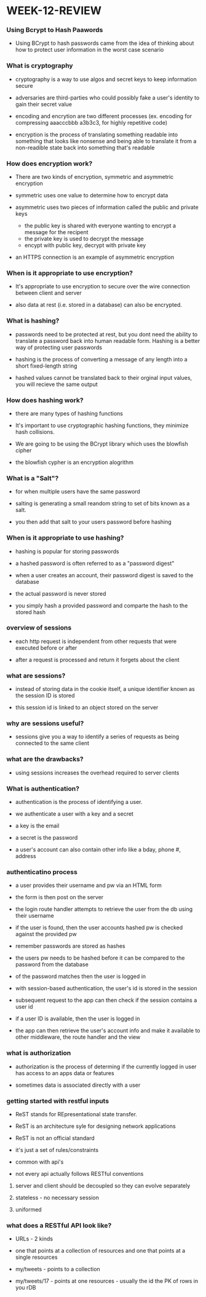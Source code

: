 # WEEK-12-REVIEW

### Using Bcrypt to Hash Paawords

* Using BCrypt to hash passwords came from the idea of thinking about how to protect user information
in the worst case scenario

### What is cryptography

* cryptography is a way to use algos and secret keys to keep information secure

* adversaries are third-parties who could possibly fake a user's identity to gain their secret value

* encoding and encrytion are two different processes
(ex. encoding for compressing aaacccbbb a3b3c3, for highly repetitive code)

* encryption is the process of translating something readable into something that looks like nonsense
and being able to translate it from a non-readible state back into something that's readable

### How does encryption work?

* There are two kinds of encryption, symmetric and asymmetric encryption

* symmetric uses one value to determine how to encrypt data

* asymmetric uses two pieces of information called the public and private keys
    * the public key is shared with everyone wanting to encrypt a message for the recipent
    * the private key is used to decrypt the message
    * encypt with public key, decrypt with private key

* an HTTPS connection is an example of asymmetric encryption

### When is it appropriate to use encryption?

* It's appropriate to use encryption to secure over the wire connection between client and server

* also data at rest (i.e. stored in a database) can also be encrypted.

### What is hashing?

* passwords need to be protected at rest, but you dont need the ability to translate a password back into
human readable form. Hashing is a better way of protecting user passwords

* hashing is the process of converting a message of any length into a short fixed-length string

* hashed values cannot be translated back to their orginal input values, you will recieve the same output

### How does hashing work?

* there are many types of hashing functions

* It's important to use cryptographic hashing functions, they minimize hash collisions.

* We are going to be using the BCrypt library which uses the blowfish cipher

* the blowfish cypher is an encryption alogrithm

### What is a "Salt"?

* for when multiple users have the same password

* salting is generating a small reandom string to set of bits known as a salt.

* you then add that salt to your users password before hashing

### When is it appropriate to use hashing?

* hashing is popular for storing passwords

* a hashed password is often referred to as a "password digest"

* when a user creates an account, their password digest is saved to the database

* the actual password is never stored

* you simply hash a provided password and comparte the hash to the stored hash

### overview of sessions

* each http request is independent from other requests that were executed before or after

* after a request is processed and return it forgets about the client

### what are sessions?

* instead of storing data in the cookie itself, a unique identifier known as the session ID is stored

* this session id is linked to an object stored on the server

### why are sessions useful?

* sessions give you a way to identify a series of requests as being connected to the same client

### what are the drawbacks?

* using sessions increases the overhead required to server clients

### What is authentication?

* authentication is the process of identifying a user.

* we authenticate a user with a key and a secret

* a key is the email

* a secret is the password

* a user's account can also contain other info like a bday, phone #, address

### authenticatino process

* a user provides their username and pw via an HTML form

* the form is then post on the server

* the login route handler attempts to retrieve the user from the db using their username

* if the user is found, then the user accounts hashed pw is checked against the provided pw

* remember passwords are stored as hashes

* the users pw needs to be hashed before it can be compared to the password from the database

* of the password matches then the user is logged in

* with session-based authentication, the user's id is stored in the session

* subsequent request to the app can then check if the session contains a user id

* if a user ID is available, then the user is logged in

* the app can then retrieve the user's account info and make it available to other middleware, the route handler and the view

### what is authorization

* authorization is the process of determing if the currently logged in user has access to an apps data or features

* sometimes data is associated directly with a user

### getting started with restful inputs

* ReST stands for REpresentational state transfer.

* ReST is an architecture syle for designing network applications

* ReST is not an official standard

* it's just a set of rules/constraints

* common with api's

* not every api actually follows RESTful conventions

1. server and client should be decoupled so they can evolve separately

2. stateless - no necessary session

3. uniformed 

### what does a RESTful API look like?

* URLs - 2 kinds

* one that points at a collection of resources and one that points at a single resources

* my/tweets - points to a collection

* my/tweets/17 - points at one resources - usually the id the PK of rows in you rDB

